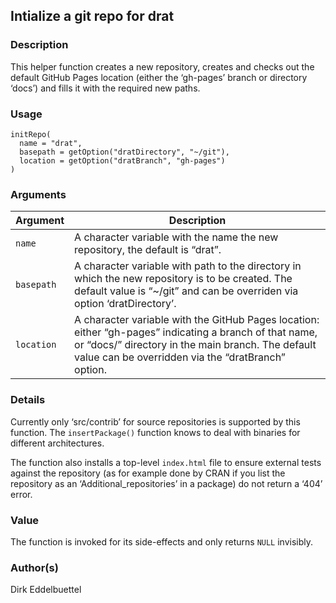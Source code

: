 ## Intialize a git repo for drat

### Description

This helper function creates a new repository, creates and checks out
the default GitHub Pages location (either the ‘gh-pages’ branch or
directory ‘docs’) and fills it with the required new paths.

### Usage

    initRepo(
      name = "drat",
      basepath = getOption("dratDirectory", "~/git"),
      location = getOption("dratBranch", "gh-pages")
    )

### Arguments

| Argument   | Description                                                                                                                                                                                                        |
|------------|--------------------------------------------------------------------------------------------------------------------------------------------------------------------------------------------------------------------|
| `name`     | A character variable with the name the new repository, the default is “drat”.                                                                                                                                      |
| `basepath` | A character variable with path to the directory in which the new repository is to be created. The default value is “~/git” and can be overriden via option ‘dratDirectory’.                                        |
| `location` | A character variable with the GitHub Pages location: either “gh-pages” indicating a branch of that name, or “docs/” directory in the main branch. The default value can be overridden via the “dratBranch” option. |

### Details

Currently only ‘src/contrib’ for source repositories is supported by
this function. The `insertPackage()` function knows to deal with
binaries for different architectures.

The function also installs a top-level `index.html` file to ensure
external tests against the repository (as for example done by CRAN if
you list the repository as an ‘Additional\_repositories’ in a package)
do not return a ‘404’ error.

### Value

The function is invoked for its side-effects and only returns `NULL`
invisibly.

### Author(s)

Dirk Eddelbuettel
